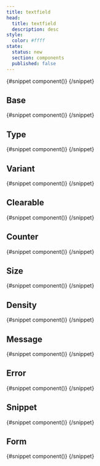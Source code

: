 ```yaml
---
title: textfield
head:
  title: textfield
  description: desc
style:
  color: #ffff
state:
  status: new
  section: components
  published: false
---
```


<script>
    import { Sandbox } from '$lib/components/index.js';  
    // components
    import TextfieldBase from "$lib/components/docs/textfield/textfield-base.svelte";
    import TextfieldBaseCode from "$lib/components/docs/textfield/textfield-base.svelte?raw";
    import TextfieldClearable from "$lib/components/docs/textfield/textfield-clearable.svelte";
    import TextfieldClearableCode from "$lib/components/docs/textfield/textfield-clearable.svelte?raw";
    import TextfieldCounter from "$lib/components/docs/textfield/textfield-counter.svelte";
    import TextfieldCounterCode from "$lib/components/docs/textfield/textfield-counter.svelte?raw";
    import TextfieldDensity from "$lib/components/docs/textfield/textfield-density.svelte";
    import TextfieldDensityCode from "$lib/components/docs/textfield/textfield-density.svelte?raw";
    import TextfieldError from "$lib/components/docs/textfield/textfield-error.svelte";
    import TextfieldErrorCode from "$lib/components/docs/textfield/textfield-error.svelte?raw";
    import TextfieldForm from "$lib/components/docs/textfield/textfield-form.svelte";
    import TextfieldFormCode from "$lib/components/docs/textfield/textfield-form.svelte?raw";
    import TextfieldMessage from "$lib/components/docs/textfield/textfield-message.svelte";
    import TextfieldMessageCode from "$lib/components/docs/textfield/textfield-message.svelte?raw";
    import TextfieldSize from "$lib/components/docs/textfield/textfield-size.svelte";
    import TextfieldSizeCode from "$lib/components/docs/textfield/textfield-size.svelte?raw";
    import TextfieldSnippet from "$lib/components/docs/textfield/textfield-snippet.svelte";
    import TextfieldSnippetCode from "$lib/components/docs/textfield/textfield-snippet.svelte?raw";
    import TextfieldType from "$lib/components/docs/textfield/textfield-type.svelte";
    import TextfieldTypeCode from "$lib/components/docs/textfield/textfield-type.svelte?raw";
    import TextfieldVariant from "$lib/components/docs/textfield/textfield-variant.svelte";
    import TextfieldVariantCode from "$lib/components/docs/textfield/textfield-variant.svelte?raw";
</script>

<Sandbox name="texfield-sandbox" code={TextfieldBaseCode} presentation>
	{#snippet component()}
		<TextfieldBase/>
	{/snippet}
</Sandbox>

## Base

<Sandbox name="texfield-base-sandbox" code={TextfieldBaseCode}>
	{#snippet component()}
		<TextfieldBase/>
	{/snippet}
</Sandbox>

## Type

<Sandbox name="texfield-type-sandbox" code={TextfieldTypeCode}>
	{#snippet component()}
		<TextfieldType/>
	{/snippet}
</Sandbox>

## Variant

<Sandbox name="texfield-variant-sandbox" code={TextfieldVariantCode}>
	{#snippet component()}
		<TextfieldVariant/>
	{/snippet}
</Sandbox>

## Clearable

<Sandbox name="texfield-clearable-sandbox" code={TextfieldClearableCode}>
	{#snippet component()}
		<TextfieldClearable/>
	{/snippet}
</Sandbox>

## Counter

<Sandbox name="texfield-counter-sandbox" code={TextfieldCounterCode}>
	{#snippet component()}
		<TextfieldCounter/>
	{/snippet}
</Sandbox>

## Size

<Sandbox name="texfield-size-sandbox" code={TextfieldSizeCode}>
	{#snippet component()}
		<TextfieldSize/>
	{/snippet}
</Sandbox>

## Density

<Sandbox name="texfield-density-sandbox" code={TextfieldDensityCode}>
	{#snippet component()}
		<TextfieldDensity/>
	{/snippet}
</Sandbox>

## Message

<Sandbox name="texfield-message-sandbox" code={TextfieldMessageCode}>
	{#snippet component()}
		<TextfieldMessage/>
	{/snippet}
</Sandbox>

## Error

<Sandbox name="texfield-error-sandbox" code={TextfieldErrorCode}>
	{#snippet component()}
		<TextfieldError/>
	{/snippet}
</Sandbox>

## Snippet

<Sandbox name="texfield-snippet-sandbox" code={TextfieldSnippetCode}>
	{#snippet component()}
		<TextfieldSnippet/>
	{/snippet}
</Sandbox>

## Form

<Sandbox name="texfield-form-sandbox" code={TextfieldFormCode}>
	{#snippet component()}
		<TextfieldForm/>
	{/snippet}
</Sandbox>
